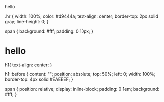 <div class="hr">
  <span>hello</span>
</div>

.hr {
  width: 100%;
  color: #d9444a;
  text-align: center;
  border-top: 2px solid gray;
  line-height: 0;
}

span {
  background: #fff;
  padding: 0 10px;
}





<h1>
  <span> hello</span>
</h1>

h1{
  text-align: center;
}

h1::before {
  content: "";
  position: absolute;
  top: 50%;
  left: 0;
  width: 100%;
  border-top: 4px solid #EAEEEF;
}

span {
  position: relative;
  display: inline-block;
  padding: 0 1em;
  background: #fff;
}
